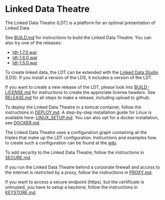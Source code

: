 # Linked Data Theatre
The Linked Data Theatre (LDT) is a platform for an optimal presentation of Linked Data

See [BUILD.md](BUILD.md) for instructions to build the Linked Data Theatre. You can also try one of the releases:

- [ldt-1.7.0.war](https://github.com/architolk/Linked-Data-Theatre/releases/download/v1.7.0/ldt-1.7.0.war "ldt-1.7.0.war")
- [ldt-1.6.0.war](https://github.com/architolk/Linked-Data-Theatre/releases/download/v1.6.0/ldt-1.6.0.war "ldt-1.6.0.war")
- [ldt-1.5.0.war](https://github.com/architolk/Linked-Data-Theatre/releases/download/v1.5.0/ldt-1.5.0.war "ldt-1.5.0.war")

To create linked data, the LDT can be extended with the [Linked Data Studio](https://github.com/architolk/Linked-Data-Studio) (LDS). If you install a version of the LDS, it includes a version of the LDT.

If you want to create a new release of the LDT, please look into [BUILD-LICENSE.md](BUILD-LICENSE.md) for instructions to create the approriate license headers. See [RELEASE.md](RELEASE.md) for all steps to make a release, including upload to github.

To deploy the Linked Data Theatre in a tomcat container, follow the instructions in [DEPLOY.md](DEPLOY.md). A step-by-step installation guide for Linux is available here: [LINUX_SETUP.md](LINUX_SETUP.md). You can also opt for a docker installation, see [DOCKER.md](DOCKER.md).

The Linked Data Theatre uses a configuration graph containing all the triples that make up the LDT configuration. Instructions and examples how to create such a configuration can be found at the [wiki](https://github.com/architolk/Linked-Data-Theatre/wiki).

To add security to the Linked Data Theatre, follow the instructions in [SECURE.md](SECURE.md).

If you run the Linked Data Theatre behind a corporate firewall and access to the internet is restricted by a proxy, follow the instructions in [PROXY.md](PROXY.md).

If you want to access a secure endpoint (https), but the certificate is untrusted, you have to setup a keystore, follow the instructions in [KEYSTORE.md](KEYSTORE.md).

